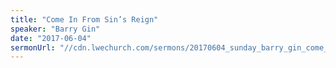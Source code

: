 ```yaml
---
title: "Come In From Sin’s Reign"
speaker: "Barry Gin"
date: "2017-06-04"
sermonUrl: "//cdn.lwechurch.com/sermons/20170604_sunday_barry_gin_come_in_from_sin's_reign.mp3"
---
```

